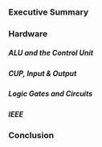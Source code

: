 ### Executive Summary

### Hardware
##### ALU and the Control Unit
##### CUP, Input & Output
##### Logic Gates and Circuits
##### IEEE

### Conclusion

